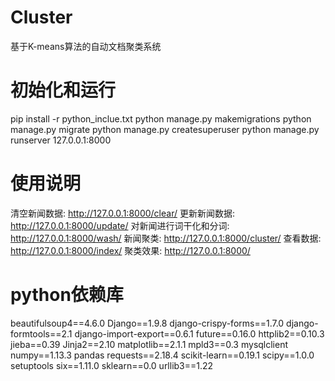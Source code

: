 # Cluster
基于K-means算法的自动文档聚类系统

# 初始化和运行
pip install -r python_inclue.txt
python manage.py makemigrations
python manage.py migrate
python manage.py createsuperuser
python manage.py runserver 127.0.0.1:8000

# 使用说明
清空新闻数据: http://127.0.0.1:8000/clear/
更新新闻数据: http://127.0.0.1:8000/update/
对新闻进行词干化和分词: http://127.0.0.1:8000/wash/
新闻聚类: http://127.0.0.1:8000/cluster/
查看数据: http://127.0.0.1:8000/index/
聚类效果: http://127.0.0.1:8000/

# python依赖库
beautifulsoup4==4.6.0
Django==1.9.8
django-crispy-forms==1.7.0
django-formtools==2.1
django-import-export==0.6.1
future==0.16.0
httplib2==0.10.3
jieba==0.39
Jinja2==2.10
matplotlib==2.1.1
mpld3==0.3
mysqlclient
numpy==1.13.3
pandas
requests==2.18.4
scikit-learn==0.19.1
scipy==1.0.0
setuptools
six==1.11.0
sklearn==0.0
urllib3==1.22
